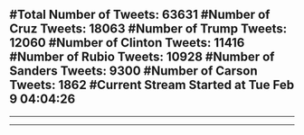 #Total Number of Tweets: 63631 
#Number of Cruz Tweets: 18063
#Number of Trump Tweets: 12060
#Number of Clinton Tweets: 11416
#Number of Rubio Tweets: 10928
#Number of Sanders Tweets: 9300
#Number of Carson Tweets: 1862
#Current Stream Started at Tue Feb  9 04:04:26
---
---
---

